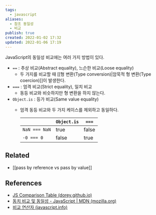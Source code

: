 ```yaml
---
tags:
  - javascript
aliases:
  - 참조 동일성
  - 비교
publish: true
created: 2022-01-02 17:32
updated: 2022-01-06 17:19
---
```


JavaScript의 동일성 비교에는 여러 가지 방법이 있다.

- `==` : 추상 비교(Abstract equality), 느슨한 비교(Loose equality)
	- 두 가지를 비교할 때 [[형 변환(Type conversion)|암묵적 형 변환(Type coercion)]]이 발생한다.
- `===` : 엄격 비교(Strict equality), 일치 비교
	- 동등 비교와 비슷하지만 형 변환을 하지 않는다.
- `Object.is` : 등가 비교(Same value equality)
	- 엄격 동등 비교와 두 가지 케이스를 제외하고 동일하다.

		|               | `Object.is` | `===` |
		| ------------- | ----------- | ----- |
		| `NaN === NaN` | true        | false |
		| `-0 === 0`    | false       | true  |

## Related

- [[pass by reference vs pass by value]]

## References

- [JS Comparison Table (dorey.github.io)](https://dorey.github.io/JavaScript-Equality-Table/)
- [동치 비교 및 동일성 - JavaScript | MDN (mozilla.org)](https://developer.mozilla.org/ko/docs/Web/JavaScript/Equality_comparisons_and_sameness)
- [비교 연산자 (javascript.info)](https://ko.javascript.info/comparison)
